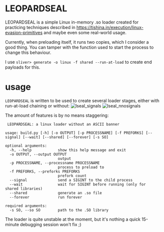 # LEOPARDSEAL
LEOPARDSEAL is a simple Linux in-memory .so loader created for practicing techniques described in https://tishina.in/execution/linux-evasion-primitives and maybe even some real-world usage.

Currently, when preloading itself, it runs two copies, which I consider a good thing. You can tamper with the function used to start the process to change this behaviour.

I use `sliver> generate -o linux -f shared --run-at-load` to create end payloads for this. 
# usage
`LEOPARDSEAL` is written to be used to create several loader stages, either with run-at-load chaining or without:
![lseal_signals](https://user-images.githubusercontent.com/502153/174596860-f12e6138-e67e-44de-9ade-0e9e1f5f3ccc.PNG)
![lseal_nnosignals](https://user-images.githubusercontent.com/502153/174596871-38c34f72-0220-4098-b2e7-bdaa7d114436.PNG)

The amount of features is by no means staggering:
```
 LEOPARDSEAL: a linux loader without an ASCII banner

usage: build.py [-h] [-o OUTPUT] [-p PROCESSNAME] [-f PREFORKS] [--signal] [--wait] [--shared] [--forever] [-s SO]

optional arguments:
  -h, --help            show this help message and exit
  -o OUTPUT, --output OUTPUT
                        output
  -p PROCESSNAME, --processname PROCESSNAME
                        process to preload to
  -f PREFORKS, --preforks PREFORKS
                        prefork count
  --signal              send a SIGINT to the child process
  --wait                wait for SIGINT before running (only for shared libraries)
  --shared              generate an .so file
  --forever             run forever

required arguments:
  -s SO, --so SO        path to the .SO library
```

The loader is quite unstable at the moment, but it's nothing a quick 15-minute debugging session won't fix ;)
